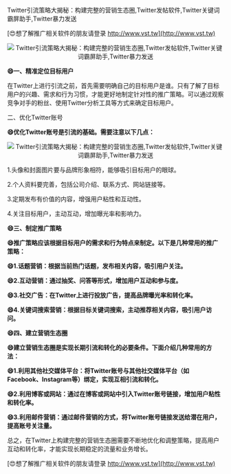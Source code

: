 Twitter引流策略大揭秘：构建完整的营销生态圈,Twitter发帖软件,Twitter关键词霸屏助手,Twitter暴力发送

[😍想了解推广相关软件的朋友请登录 http://www.vst.tw](http://www.vst.tw)

 <center><img src="https://vst.tw/MP4/tuiguang/png/1.png" alt="Twitter引流策略大揭秘：构建完整的营销生态圈,Twitter发帖软件,Twitter关键词霸屏助手,Twitter暴力发送"></center>

**😄一、精准定位目标用户**

在Twitter上进行引流之前，首先需要明确自己的目标用户是谁。只有了解了目标用户的兴趣、需求和行为习惯，才能更好地制定针对性的推广策略。可以通过观察竞争对手的粉丝、使用Twitter分析工具等方式来确定目标用户。

二、优化Twitter账号

**😄优化Twitter账号是引流的基础。需要注意以下几点：**

 <center><img src="https://vst.tw/MP4/tuiguang/png/8.png" alt="Twitter引流策略大揭秘：构建完整的营销生态圈,Twitter发帖软件,Twitter关键词霸屏助手,Twitter暴力发送"></center>

1.头像和封面图片要与品牌形象相符，能够吸引目标用户的眼球。

2.个人资料要完善，包括公司介绍、联系方式、网站链接等。

3.定期发布有价值的内容，增强用户粘性和互动性。

4.关注目标用户，主动互动，增加曝光率和影响力。

**😄三、制定推广策略**

**😄推广策略应该根据目标用户的需求和行为特点来制定。以下是几种常用的推广策略：**

**😄1.话题营销：根据当前热门话题，发布相关内容，吸引用户关注。**

**😄2.互动营销：通过抽奖、问答等形式，增加用户互动和参与度。**

**😄3.社交广告：在Twitter上进行投放广告，提高品牌曝光率和转化率。**

**😄4.关键词搜索营销：根据目标关键词搜索，主动推荐相关内容，吸引用户访问。**

**😄四、建立营销生态圈**

**😄建立营销生态圈是实现长期引流和转化的必要条件。下面介绍几种常用的方法：**

**😄1.利用其他社交媒体平台：将Twitter账号与其他社交媒体平台（如Facebook、Instagram等）绑定，实现互相引流和转化。**

**😄2.利用博客或网站：通过在博客或网站中引入Twitter账号链接，增加用户粘性和转化率。**

**😄3.利用邮件营销：通过邮件营销的方式，将Twitter账号链接发送给潜在用户，提高账号关注量。**

总之，在Twitter上构建完整的营销生态圈需要不断地优化和调整策略，提高用户互动和转化率，才能实现长期稳定的流量和业务增长。

[😍想了解推广相关软件的朋友请登录 http://www.vst.tw](http://www.vst.tw)



